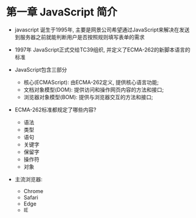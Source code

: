 # 第一章 JavaScript 简介

- javascript 诞生于1995年, 主要是网景公司希望通过JavaScript来解决在发送到服务器之前就能判断用户是否按照规则填写表单的需求

- 1997年 JavaScript正式交给TC39组织, 并定义了ECMA-262的新脚本语言的标准

- JavaScript包含三部分
  - 核心(ECMAScript): 由ECMA-262定义, 提供核心语言功能;
  - 文档对象模型(DOM): 提供访问和操作网页内容的方法和接口;
  - 浏览器对象模型(BOM): 提供与浏览器交互的方法和接口;

- ECMA-262标准都规定了哪些内容?
  - 语法
  - 类型
  - 语句
  - 关键字
  - 保留字
  - 操作符
  - 对象

- 主流浏览器: 
  - Chrome 
  - Safari 
  - Edge 
  - IE




